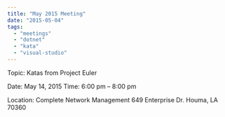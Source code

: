 ```yaml
---
title: "May 2015 Meeting"
date: "2015-05-04"
tags: 
  - "meetings"
  - "dotnet"
  - "kata"
  - "visual-studio"
---
```


Topic: Katas from Project Euler

Date: May 14, 2015 Time: 6:00 pm – 8:00 pm

Location: Complete Network Management 649 Enterprise Dr. Houma, LA 70360
